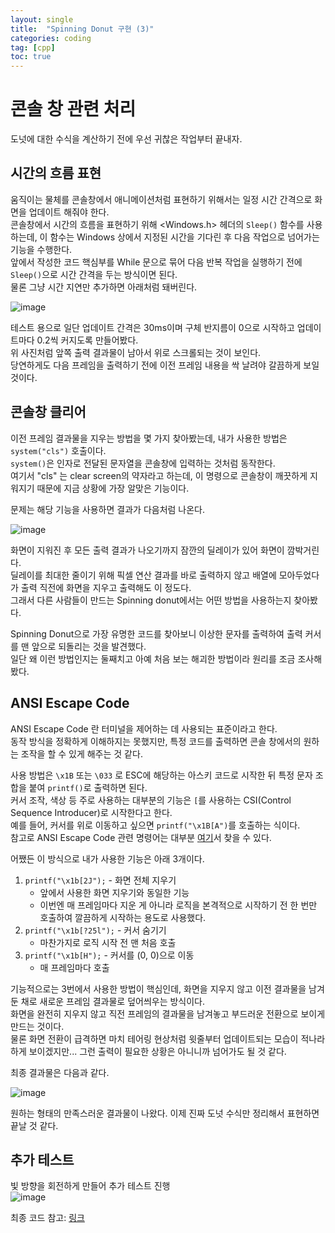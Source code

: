 ```yaml
---
layout: single
title:  "Spinning Donut 구현 (3)"
categories: coding
tag: [cpp]
toc: true
---
```


# 콘솔 창 관련 처리

도넛에 대한 수식을 계산하기 전에 우선 귀찮은 작업부터 끝내자.  

## 시간의 흐름 표현
움직이는 물체를 콘솔창에서 애니메이션처럼 표현하기 위해서는 일정 시간 간격으로 화면을 업데이트 해줘야 한다.  
콘솔창에서 시간의 흐름을 표현하기 위해 <Windows.h> 헤더의 `Sleep()` 함수를 사용하는데, 이 함수는 Windows 상에서 지정된 시간을 기다린 후 다음 작업으로 넘어가는 기능을 수행한다.  
앞에서 작성한 코드 핵심부를 While 문으로 묶어 다음 반복 작업을 실행하기 전에 `Sleep()`으로 시간 간격을 두는 방식이면 된다.  
물론 그냥 시간 지연만 추가하면 아래처럼 돼버린다.  

![image](https://jm911.github.io/assets/images/240515/1.gif)

테스트 용으로 일단 업데이트 간격은 30ms이며 구체 반지름이 0으로 시작하고 업데이트마다 0.2씩 커지도록 만들어봤다.  
위 사진처럼 앞쪽 출력 결과물이 남아서 위로 스크롤되는 것이 보인다.  
당연하게도 다음 프레임을 출력하기 전에 이전 프레임 내용을 싹 날려야 갈끔하게 보일 것이다.  


## 콘솔창 클리어

이전 프레임 결과물을 지우는 방법을 몇 가지 찾아봤는데, 내가 사용한 방법은 `system("cls")` 호출이다.  
`system()`은 인자로 전달된 문자열을 콘솔창에 입력하는 것처럼 동작한다.  
여기서 "cls" 는 clear screen의 약자라고 하는데, 이 명령으로 콘솔창이 깨끗하게 지워지기 때문에 지금 상황에 가장 알맞은 기능이다.  

문제는 해당 기능을 사용하면 결과가 다음처럼 나온다.  

![image](https://jm911.github.io/assets/images/240515/2.gif)  

화면이 지워진 후 모든 출력 결과가 나오기까지 잠깐의 딜레이가 있어 화면이 깜박거린다.  
딜레이를 최대한 줄이기 위해 픽셀 연산 결과를 바로 출력하지 않고 배열에 모아두었다가 출력 직전에 화면을 지우고 출력해도 이 정도다.  
그래서 다른 사람들이 만드는 Spinning donut에서는 어떤 방법을 사용하는지 찾아봤다.  

Spinning Donut으로 가장 유명한 코드를 찾아보니 이상한 문자를 출력하여 출력 커서를 맨 앞으로 되돌리는 것을 발견했다.  
일단 왜 이런 방법인지는 둘째치고 아예 처음 보는 해괴한 방법이라 원리를 조금 조사해봤다.  
  

## ANSI Escape Code

ANSI Escape Code 란 터미널을 제어하는 데 사용되는 표준이라고 한다.  
동작 방식을 정확하게 이해하지는 못했지만, 특정 코드를 출력하면 콘솔 창에서의 원하는 조작을 할 수 있게 해주는 것 같다.  
  
사용 방법은 `\x1B` 또는 `\033` 로 ESC에 해당하는 아스키 코드로 시작한 뒤 특정 문자 조합을 붙여 `printf()`로 출력하면 된다.  
커서 조작, 색상 등 주로 사용하는 대부분의 기능은 `[`를 사용하는 CSI(Control Sequence Introducer)로 시작한다고 한다.  
예를 들어, 커서를 위로 이동하고 싶으면 `printf("\x1B[A")`를 호출하는 식이다.  
참고로 ANSI Escape Code 관련 명령어는 대부분 [여기](https://gist.github.com/fnky/458719343aabd01cfb17a3a4f7296797)서 찾을 수 있다.  
  
어쨌든 이 방식으로 내가 사용한 기능은 아래 3개이다.  
1. `printf("\x1b[2J");` - 화면 전체 지우기
    - 앞에서 사용한 화면 지우기와 동일한 기능
    - 이번엔 매 프레임마다 지운 게 아니라 로직을 본격적으로 시작하기 전 한 번만 호출하여 깔끔하게 시작하는 용도로 사용했다.
2. `printf("\x1b[?25l");` - 커서 숨기기
    - 마찬가지로 로직 시작 전 맨 처음 호출
3. `printf("\x1b[H");` - 커서를 (0, 0)으로 이동
    - 매 프레임마다 호출
  
기능적으로는 3번에서 사용한 방법이 핵심인데, 화면을 지우지 않고 이전 결과물을 남겨둔 채로 새로운 프레임 결과물로 덮어씌우는 방식이다.  
화면을 완전히 지우지 않고 직전 프레임의 결과물을 남겨놓고 부드러운 전환으로 보이게 만드는 것이다.  
물론 화면 전환이 급격하면 마치 테어링 현상처럼 윗줄부터 업데이트되는 모습이 적나라하게 보이겠지만... 그런 출력이 필요한 상황은 아니니까 넘어가도 될 것 같다.  
  
최종 결과물은 다음과 같다.  
  
![image](https://jm911.github.io/assets/images/240515/3.gif)  

원하는 형태의 만족스러운 결과물이 나왔다. 이제 진짜 도넛 수식만 정리해서 표현하면 끝날 것 같다.  


## 추가 테스트

빛 방향을 회전하게 만들어 추가 테스트 진행  
![image](https://jm911.github.io/assets/images/240515/4.gif)  


최종 코드 참고: [링크](https://jm911.github.io/assets/images/240515/SpinningDonut.cpp)



